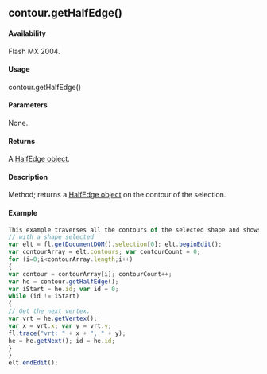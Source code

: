## contour.getHalfEdge()

#### Availability

Flash MX 2004.

#### Usage

contour.getHalfEdge()

#### Parameters

None.

#### Returns

A [HalfEdge object](../HalfEdge_object/halfEdge_summary.md).

#### Description

Method; returns a [HalfEdge object](../HalfEdge_object/halfEdge_summary.md) on the contour of the selection.

#### Example

```javascript
This example traverses all the contours of the selected shape and shows the coordinates of the vertices in the Output panel:
// with a shape selected
var elt = fl.getDocumentDOM().selection[0]; elt.beginEdit();
var contourArray = elt.contours; var contourCount = 0;
for (i=0;i<contourArray.length;i++)
{
var contour = contourArray[i]; contourCount++;
var he = contour.getHalfEdge();
var iStart = he.id; var id = 0;
while (id != iStart)
{
// Get the next vertex.
var vrt = he.getVertex();
var x = vrt.x; var y = vrt.y;
fl.trace("vrt: " + x + ", " + y);
he = he.getNext(); id = he.id;
}
}
elt.endEdit();

```